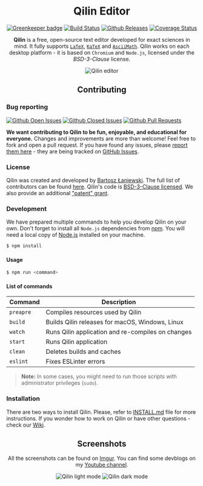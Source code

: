 <div align="center">
  <h1>Qilin Editor</h1>

[![Greenkeeper badge](https://badges.greenkeeper.io/qilin-editor/qilin-app.svg)](https://greenkeeper.io/)
[![Build Status](https://img.shields.io/travis/qilin-editor/qilin-app.svg)](https://travis-ci.org/qilin-editor/qilin-app/)
[![Github Releases](https://img.shields.io/github/downloads/qilin-editor/qilin-app/latest/total.svg)](https://github.com/qilin-editor/qilin-app/releases)
[![Coverage Status](https://coveralls.io/repos/github/qilin-editor/qilin-app/badge.svg?branch=master)](https://coveralls.io/github/qilin-editor/qilin-app?branch=master)
  <br>

**Qilin** is a free, open-source text editor developed for exact sciences in mind. It fully supports [`LaTeX`](https://www.latex-project.org/), [`KaTeX`](https://khan.github.io/KaTeX/) and [`AsciiMath`](http://asciimath.org/). Qilin works on each desktop platform - it is based on `Chromium` and `Node.js`, licensed under the *BSD-3-Clause* license.

![Qilin editor](https://i.imgur.com/qpguVEw.png)
</div>

<h2 align="center">Contributing</h2>

### Bug reporting

[![Github Open Issues](https://img.shields.io/github/issues-raw/qilin-editor/qilin-app.svg)](https://github.com/qilin-editor/qilin-app/issues)
[![Github Closed Issues](https://img.shields.io/github/issues-closed-raw/qilin-editor/qilin-app.svg)](https://github.com/qilin-editor/qilin-app/issues?q=is%3Aissue+is%3Aclosed)
[![Github Pull Requests](https://img.shields.io/github/issues-pr-raw/qilin-editor/qilin-app.svg)](https://github.com/qilin-editor/qilin-app/pulls)

**We want contributing to Qilin to be fun, enjoyable, and educational for everyone.** Changes and improvements are more than welcome! Feel free to fork and open a pull request. If you have found any issues, please [report them here](https://github.com/qilin-editor/qilin-app/issues/new) - they are being tracked on [GitHub Issues](https://github.com/qilin-editor/qilin-app/issues).

### License

Qilin was created and developed by [Bartosz Łaniewski](https://github.com/Bartozzz). The full list of contributors can be found [here](https://github.com/qilin-editor/qilin-app/graphs/contributors). Qilin's code is [BSD-3-Clause licensed](https://github.com/qilin-editor/qilin-app/blob/master/LICENSE). We also provide an additional ["patent" grant](https://github.com/qilin-editor/qilin-app/blob/master/PATENTS).

### Development

We have prepared multiple commands to help you develop Qilin on your own. Don't forget to install all `Node.js` dependencies from [npm](https://www.npmjs.com/). You will need a local copy of [Node.js](https://nodejs.org/en/) installed on your machine.

```bash
$ npm install
```

#### Usage

```bash
$ npm run <command>
```

#### List of commands

| Command       | Description                                       |
|---------------|---------------------------------------------------|
| `preapre`     | Compiles resources used by Qilin                  |
| `build`       | Builds Qilin releases for macOS, Windows, Linux   |
| `watch`       | Runs Qilin application and re-compiles on changes |
| `start`       | Runs Qilin application                            |
| `clean`       | Deletes builds and caches                         |
| `eslint`      | Fixes ESLinter errors                             |

> **Note:** In some cases, you might need to run those scripts with administrator privileges (`sudo`).

### Installation

There are two ways to install Qilin. Please, refer to [INSTALL.md](INSTALL.md) file for more instructions. If you wonder how to work on Qilin or have other questions - check our [Wiki](https://github.com/qilin-editor/qilin-app/wiki).

<div align="center">
  <h2>Screenshots</h2>

All the screenshots can be found on [Imgur](http://imgur.com/a/CVOFC). You can find some devblogs on my [Youtube channel](https://www.youtube.com/playlist?list=PLK2Lb6JZ41iOvtBN4H5GLELHYJDOVZTGN).

![Qilin light mode](https://i.imgur.com/kOrRQOo.png)
![Qilin dark mode](https://i.imgur.com/YOB8iwd.png)
</div>
